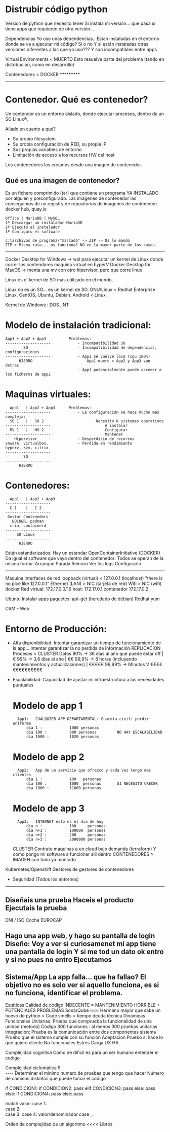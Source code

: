 # Distrubir código python

Version de python que necesito tener
    Si instala mi versión... que pasa si tiene apps que requieren de otra versión...

Dependencias
    Yo uso unas dependencias..
    Estan instaladas en el entorno donde se va a ejecutar mi código?
        Si o no
        Y si están instaladas otras versiones diferentes a las que yo uso???
        Y son incompatibles entre apps

Virtual Environments < MUERTO 
    Esto resuelve parte del problema (tando en distribución, como en desarrollo)

Contenedores < DOCKER *********

---

# Contenedor. Qué es contenedor?

Un contendor es un entorno aislado, donde ejecutar procesos, dentro de un SO Linux®.

Ailado en cuanto a qué?
- Su propio filesystem
- Su propia configuración de RED, su propia IP
- Sus propias variables de entorno
- Limitación de acceso a los recursos HW del host

Los contenedores los creamos desde una imagen de contenedor.

## Qué es una imagen de contenedor?

Es un fichero comprimido (tar) que contiene un programa YA INSTALADO por alguien
y preconfigurado.
Las imágenes de contenedor las conseguimos de un registry de repositorios de 
imagenes de contenedor: docker hub, quay.io


    Office | MariaDB | MySQL
    1º Descargar un instalador MariaDB
    2º Ejecuto el instalador
    3º Configuro el software
    
    c:\archivos de programa\"mariadb" -> ZIP -> Os lo mando 
    ZIP > Misma ruta... os funciona? NO en la mayor parte de los casos.

---


Docker Desktop for Windows  ->  wsl para ejecutar un kernel de Linux donde correr los contendores
                                maquina virtual en hyperV
Docker Desktop for MacOS    ->  monta una mv con otro hipervisor, pero que corre linux

Linux es el kernel de SO más utilizado en el mundo.

Linux no es un SO... es un kernel de SO.
GNU/Linux < Redhat Enterprise Linux, CentOS, Ubuntu, Debian.
Android < Linux

Kernel de Windows : DOS , NT


# Modelo de instalación tradicional:

    App1 + App2 + App3          Problemas: 
    --------------------            - Incompatibilidad SO
            SO                      - Incompatibilidad de dependencias, configuraciones
    --------------------            - App1 se vuelve loca (cpu 100%)
          HIERRO                        App1 muere > App2 y App3 van detras
                                    - App1 potencialmente puede acceder a los ficheros de app2

# Maquinas virtuales:

      App1   | App2 + App3      Problemas: 
    --------------------            - La configuración se hace mucho más compleja:
      SO 1   |   SO 2                       Necesito N sistemas operativos
    --------------------                        A instalar
      MV 1   |   MV 2                           Configurar
    --------------------                        Mantener
        Hipervisor                  - Desperdicio de recursos
    vmware, virtualbox,             - Perdida en rendimiento
    hyperv, kvm, citrix
    --------------------            
            SO                      
    --------------------            
          HIERRO
                                    
# Contenedores:

      App1   | App2 + App3
    --------------------  
      C 1    |   C 2     
    --------------------  
     Gestor Contenedors
       DOCKER, podman
      crio, containerd
    --------------------            
         SO Linux
    --------------------
          HIERRO

Están estandarizados: Hay un estandar OpenContainerInitiative (DOCKER)
Da igual el software que vaya dentro del contenedor:
Todos se operan de la misma forma:
    Arranque
    Parada
    Reinicio
    Ver los logs
    Configurarlo
    
---
Maquina 
    Interfaces de red
        loopback     (virtual) < 127.0.0.1 (localhost) "there is no plce like 127.0.0.1"
        Ethernet (LAN) > NIC (tarjeta de red)
        Wifi           > NIC (wifi)
        docker      Red virtual: 172.17.0.0/16
            host:      172.17.0.1
            contenedor 172.17.0.2

Ubuntu Instalar apps paquetes: apt-get (heredado de debian)
Redhat                         yum




CRM - Web

# Entorno de Producción:
- Alta disponibilidad: Intentar garantizar un tiempo de funcionamiento de la app...
                       Intentar garantizar la no perdida de información 
                            REPLICACION
                                Procesos < CLUSTER
                                Datos
            90%     -> 36 dias al año que puede estar off                       |   €
            99%     -> 3,6 dias al año                                          |   €€
            99,9%   -> 8 horas (incluyendo mantenimientos y actualizaciones)    |   €€€€€
            99,99%  -> Minutos                                                  V   €€€€€€€€€€€€€€
- Escalabilidad: Capacidad de ajustar mi infraestructura a las necesidades puntuales
    
    # Modelo de app 1
        App1:   CUALQUIER APP DEPARTAMENTAL: Guardia civil: perdir uniforme
            dia 1 :            1000 personas
            dia 100 :          980 personas         NO HAY ESCALABILIDAD
            dia 1000 :         1020 personas

    # Modelo de app 2
        App2:   App de un servicio que ofrezco y cada vez tengo mas clientes
            dia 1 :            100   personas   
            dia 100 :          1000  personas       SI NECESITO CRECER
            dia 1000 :         11000 personas
    
    # Modelo de app 3
        App3:   INTERNET esto es el dia de hoy
            dia n :            100     personas   
            dia n+1 :          100000  personas  
            dia n+2 :          200     personas
            dia n+3 :          2000000 personas 
            
    CLUSTER
        Contrato maquinas a un cloud bajo demanda (terraform)
        Y como pongo mi software a funcionar alli dentro
            CONTENEDORES > IMAGEN con todo ya montado 
    
Kubernetes/Openshift
    Gestores de gestores de contenedores


- Seguridad (Todos los entornos)

---
Diseñais una prueba
Haceis el producto
Ejecutais la prueba
---
DNI / ISO 
Coche EUROCAP

Hago una app web, y hago su pantalla de login
Diseño: Voy a ver si curiosamenet mi app tiene una pantalla de login
        Y si me tod un dato ok entro y si no pues no entro
Ejecutamos
---
Sistema/App
La app falla... que ha fallao?
El objetivo no es solo ver si aquello funciona, es si no funciona, identificar el problema.
---
Estáticas
    Calidad de código INDECENTE = MANTENIMIENTO HORRIBLE + POTENCIALES PROBLEMAS
    SonarQube <<<  Hermano mayor que sabe un huevo de python > Code smells > tiempo deuda técnica
Dinámicas
    Funcionales
        Unitarias:          Prueba que comprueba la funcionalidad de una unidad (metodo)
            Código 300 funciones : al menos 300 pruebas unitarias
        Integracion:        Prueba es la comunicación entre dos componentes
        sistema             Pruebo que el sistema cumple con su función
        Aceptacion          Pruebo si hace lo que quiere cliente
    No funcionales
        Estres
        Carga
        UX
        HA

Complejidad cognitiva   Como de dificil es para un ser humano entender el codigo

Complejidad ciclomática     5           
            ---- Determinar el minimo numero de pruebas que tengo que hacer
    Número de caminos distintos que puede tomar el codigo
    
if CONDICION1:
    if CONDICION2: 
        pass
    elif CONDICION3:
        pass
    else:
        pass
else:
    if CONDICION4:
        pass
    else:
        pass

match valor: 
    case 1:  
    case 2:  
    case 3:
    case 4:
        valor/denominador
    case _:
    
Orden de complejidad de un algoritmo <<<< Libros
